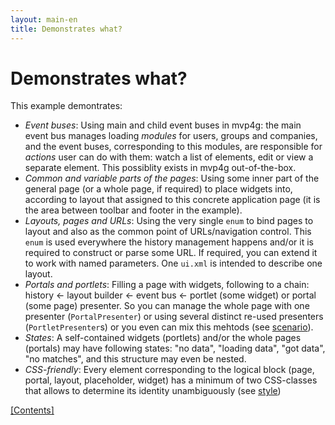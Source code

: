```yaml
---
layout: main-en
title: Demonstrates what?
---
```


# Demonstrates what?

This example demontrates:

- *Event buses*: Using main and child event buses in mvp4g: the main event bus manages loading _modules_ for users, groups and companies, and the event buses, corresponding to this modules, are responsible for _actions_ user can do with them: watch a list of elements, edit or view a separate element. This possiblity exists in mvp4g out-of-the-box.
- *Common and variable parts of the pages*: Using some inner part of the general page (or a whole page, if required) to place widgets into, according to layout that assigned to this concrete application page (it is the area between toolbar and footer in the example).
- *Layouts, pages and URLs*: Using the very single `enum` to bind pages to layout and also as the common point of URLs/navigation control. This `enum` is used everywhere the history management happens and/or it is required to construct or parse some URL. If required, you can extend it to work with named parameters. One `ui.xml` is intended to describe one layout.
- *Portals and portlets*: Filling a page with widgets, following to a chain: history &larr; layout builder &larr; event bus &larr; portlet (some widget) or portal (some page) presenter. So you can manage the whole page with one presenter (`PortalPresenter`) or using several distinct re-used presenters (`PortletPresenter`s) or you even can mix this mehtods (see [scenario](./scenario.html)).
- *States*: A self-contained widgets (portlets) and/or the whole pages (portals) may have following states: "no data", "loading data", "got data", "no matches", and this structure may even be nested.
- *CSS-friendly*: Every element corresponding to the logical block (page, portal, layout, placeholder, widget) has a minimum of two CSS-classes that allows to determine its identity unambiguously (see [style](./style.html))

[[Contents]](./index.html)

